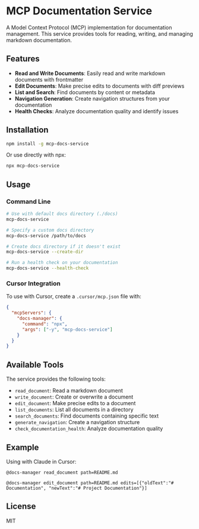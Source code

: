 # MCP Documentation Service

A Model Context Protocol (MCP) implementation for documentation management. This service provides tools for reading, writing, and managing markdown documentation.

## Features

- **Read and Write Documents**: Easily read and write markdown documents with frontmatter
- **Edit Documents**: Make precise edits to documents with diff previews
- **List and Search**: Find documents by content or metadata
- **Navigation Generation**: Create navigation structures from your documentation
- **Health Checks**: Analyze documentation quality and identify issues

## Installation

```bash
npm install -g mcp-docs-service
```

Or use directly with npx:

```bash
npx mcp-docs-service
```

## Usage

### Command Line

```bash
# Use with default docs directory (./docs)
mcp-docs-service

# Specify a custom docs directory
mcp-docs-service /path/to/docs

# Create docs directory if it doesn't exist
mcp-docs-service --create-dir

# Run a health check on your documentation
mcp-docs-service --health-check
```

### Cursor Integration

To use with Cursor, create a `.cursor/mcp.json` file with:

```json
{
  "mcpServers": {
    "docs-manager": {
      "command": "npx",
      "args": ["-y", "mcp-docs-service"]
    }
  }
}
```

## Available Tools

The service provides the following tools:

- `read_document`: Read a markdown document
- `write_document`: Create or overwrite a document
- `edit_document`: Make precise edits to a document
- `list_documents`: List all documents in a directory
- `search_documents`: Find documents containing specific text
- `generate_navigation`: Create a navigation structure
- `check_documentation_health`: Analyze documentation quality

## Example

Using with Claude in Cursor:

```
@docs-manager read_document path=README.md
```

```
@docs-manager edit_document path=README.md edits=[{"oldText":"# Documentation", "newText":"# Project Documentation"}]
```

## License

MIT
